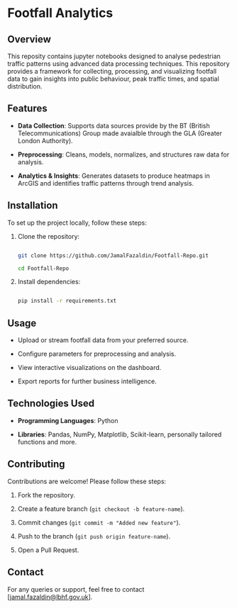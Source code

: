 # Footfall Analytics

## Overview

This reposity contains jupyter notebooks designed to analyse pedestrian traffic patterns using advanced data processing techniques. This repository provides a framework for collecting, processing, and visualizing footfall data to gain insights into public behaviour, peak traffic times, and spatial distribution.

## Features

- **Data Collection**: Supports data sources provide by the BT (British Telecommunications) Group made avaialble through the GLA (Greater London Authority).

- **Preprocessing**: Cleans, models, normalizes, and structures raw data for analysis.

- **Analytics & Insights**: Generates datasets to produce heatmaps in ArcGIS and identifies traffic patterns through trend analysis.

## Installation

To set up the project locally, follow these steps:

1. Clone the repository:

   ```sh

   git clone https://github.com/JamalFazaldin/Footfall-Repo.git

   cd Footfall-Repo

   ```

2. Install dependencies:

   ```sh

   pip install -r requirements.txt

   ```

## Usage

- Upload or stream footfall data from your preferred source.

- Configure parameters for preprocessing and analysis.

- View interactive visualizations on the dashboard.

- Export reports for further business intelligence.

## Technologies Used

- **Programming Languages**: Python

- **Libraries**: Pandas, NumPy, Matplotlib, Scikit-learn, personally tailored functions and more. 

## Contributing

Contributions are welcome! Please follow these steps:

1. Fork the repository.

2. Create a feature branch (`git checkout -b feature-name`).

3. Commit changes (`git commit -m "Added new feature"`).

4. Push to the branch (`git push origin feature-name`).

5. Open a Pull Request.


## Contact

For any queries or support, feel free to contact [[jamal.fazaldin@lbhf.gov.uk](mailto\:jamal.fazaldin@lbhf.gov.uk)].